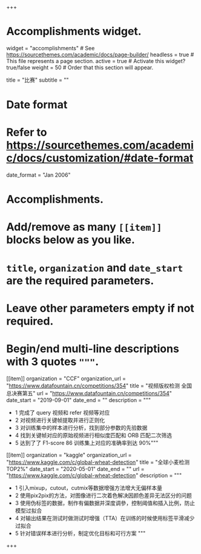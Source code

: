 +++
# Accomplishments widget.
widget = "accomplishments"  # See https://sourcethemes.com/academic/docs/page-builder/
headless = true  # This file represents a page section.
active = true  # Activate this widget? true/false
weight = 50  # Order that this section will appear.

title = "比赛"
subtitle = ""

# Date format
#   Refer to https://sourcethemes.com/academic/docs/customization/#date-format
date_format = "Jan 2006"

# Accomplishments.
#   Add/remove as many `[[item]]` blocks below as you like.
#   `title`, `organization` and `date_start` are the required parameters.
#   Leave other parameters empty if not required.
#   Begin/end multi-line descriptions with 3 quotes `"""`.

[[item]]
  organization = "CCF"
  organization_url = "https://www.datafountain.cn/competitions/354"
  title = "视频版权检测   全国总决赛第五"
  url = "https://www.datafountain.cn/competitions/354"
  date_start = "2019-09-01"
  date_end = ""
  description = """
  * 1 完成了 query 视频和 refer 视频等对应
  * 2 对视频进行关键帧提取并进行正则化
  * 3 对训练集中的样本进行分析，找到部分参数的先验数据
  * 4 找到关键帧对应的原始视频进行相似度匹配和 ORB 匹配二次筛选
  * 5 达到了了 F1-score 86 训练集上对应的准确率到达 90%"""
             


[[item]]
  organization = "kaggle"
  organization_url = "https://www.kaggle.com/c/global-wheat-detection"
  title = "全球小麦检测  TOP2%"
  date_start = "2020-05-01"
  date_end = ""
  url = "https://www.kaggle.com/c/global-wheat-detection"
  description = """
  * 1 引入mixup，cutout，cutmix等数据增强方法增大无偏样本量
  * 2 使用pix2pix的方法，对图像进行二次着色解决因颜色差异无法区分的问题
  * 3 使用伪标签的数据，制作有偏数据并深度调參，控制阈值和插入比例，防止模型过拟合
  * 4 对输出结果在测试时做测试时增强（TTA）在训练的时候使用标签平滑减少过拟合
  * 5 针对错误样本进行分析，制定优化目标和可行方案
  """
  

+++
